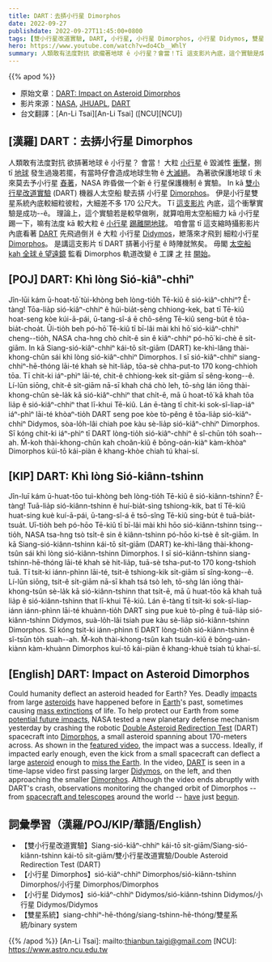 ```yaml
---
title: DART：去挵小行星 Dimorphos
date: 2022-09-27
publishdate: 2022-09-27T11:45:00+0800
tags: [雙小行星改道實驗, DART, 小行星, 小行星 Dimorphos, 小行星 Didymos, 雙星系統]
hero: https://www.youtube.com/watch?v=do4Cb__WhlY
summary: 人類敢有法度對抗 欲攏著地球 ê 小行星？會當！Tī 這支影片內底，這个實驗是成功--ê。
---
```


{{% apod %}}

- 原始文章：[DART: Impact on Asteroid Dimorphos](https://apod.nasa.gov/apod/ap220927.html)
- 影片來源：[NASA](https://www.nasa.gov/), [JHUAPL](https://www.jhuapl.edu/), [DART](https://dart.jhuapl.edu/)
- 台文翻譯：[An-Li Tsai][An-Li Tsai] ([NCU][NCU])

## [漢羅] DART：去挵小行星 Dimorphos
人類敢有法度對抗 欲挵著地球 ê 小行星？
會當！
大粒 [小行星][asteroids] ê 毀滅性 [衝擊][impacts]，捌 tī [地球][Earth] 發生過幾若擺，有當時仔會造成地球生物 ê [大滅絕][mass extinctions]。
為著欲保護地球 tī 未來莫去予小行星 [舂著][potential future impacts]，NASA 昨昏做一个新 ê 行星保護機制 ê 實驗。
In kā [雙小行星改道實驗][Double Asteroid Redirection Test] (DART) 機器人太空船 駛去挵 小行星 [Dimorphos][Dimorphos 1]。
伊是小行星雙星系統內底較細粒彼粒，大細差不多 170 公尺大。
Tī [這支影片][featured video] 內底，這个衝擊實驗是成功--ê。
理論上，這个實驗若是較早做咧，就算咱用太空船細力 kā 小行星踢一下，嘛有法度 kā 較大粒 ê [小行星][asteroid t] [踢離開地球][miss the Earth t]。
咱會當 tī 這支縮時攝影影片內底看著 [DART][DART] 先飛過倒爿 ê 大粒 小行星 [Didymos][Didymos]，紲落來才飛到 細粒小行星 [Dimorphos][Dimorphos 2]。
是講這支影片 tī DART 挵著小行星 ê 時陣就煞矣。
毋閣 [太空船 kah 全球 ê 望遠鏡][spacecraft and telescopes] 監看 Dimorphos 軌道改變 ê 工課 [才][have] 拄 [開始][begun]。

## [POJ] DART: Khì lòng Sió-kiâⁿ-chhiⁿ
Jîn-lūi kám ū-hoat-tō͘ tùi-khòng beh lòng-tio̍h Tē-kiû ê sió-kiâⁿ-chhiⁿ?
Ē-tàng!
Tōa-lia̍p sió-kiâⁿ-chhiⁿ ê húi-bia̍t-sèng chhiong-kek, bat tī Tē-kiû hoat-seng kòe kúi-ā-pái, ū-tang-sî-á ē chō-sêng Tē-kiû seng-bu̍t ê tōa-bia̍t-choa̍t.
Ūi-tio̍h beh pó-hō͘ Tē-kiû tī bī-lâi mài khì hō͘ sió-kiâⁿ-chhiⁿ cheng--tio̍h, NASA cha-hng chò chi̍t-ê sin ê kiâⁿ-chhiⁿ pó-hō͘ ki-chè ê si̍t-giām.
In kā Siang-sió-kiâⁿ-chhiⁿ kái-tō si̍t-giām (DART) ke-khì-lâng thài-khong-chûn sái khì lòng sió-kiâⁿ-chhiⁿ Dimorphos.
I sī sió-kiâⁿ-chhiⁿ siang-chhiⁿ-hē-thóng lāi-té khah sè hit-lia̍p, tōa-sè chha-put-to 170 kong-chhioh tōa.
Tī chit-ki iáⁿ-phìⁿ lāi-té, chit-ê chhiong-kek si̍t-giām sī sêng-kong--ê.
Lí-lūn siōng, chit-ê si̍t-giām nā-sī khah chá chò leh, tō-sǹg lán iōng thài-khong-chûn sè-la̍k kā sió-kiâⁿ-chhiⁿ that chi̍t-ē, mā ū hoat-tō͘ kā khah tōa lia̍p ê sió-kiâⁿ-chhiⁿ that
lī-khui Tē-kiû.
Lán ē-tàng tī chit-ki sok-sî-liap-iáⁿ iáⁿ-phìⁿ lāi-té khòaⁿ-tio̍h DART seng poe kòe tò-pêng ê tōa-lia̍p sió-kiâⁿ-chhiⁿ Didymos, sòa-lo̍h-lâi chiah poe kàu sè-lia̍p sió-kiâⁿ-chhiⁿ Dimorphos.
Sī kóng chit-ki iáⁿ-phìⁿ tī DART lòng-tio̍h sió-kiâⁿ-chhiⁿ ê sî-chūn to̍h soah--ah.
M̄-koh thài-khong-chûn kah choân-kiû ê bōng-oán-kiàⁿ kàm-khòaⁿ Dimorphos kúi-tō kái-piàn ê khang-khòe chiah tú khai-sí.

## [KIP] DART: Khì lòng Sió-kiânn-tshinn
Jîn-luī kám ū-huat-tōo tuì-khòng beh lòng-tio̍h Tē-kiû ê sió-kiânn-tshinn?
Ē-tàng!
Tuā-lia̍p sió-kiânn-tshinn ê huí-bia̍t-sìng tshiong-kik, bat tī Tē-kiû huat-sing kuè kuí-ā-pái, ū-tang-sî-á ē tsō-sîng Tē-kiû sing-bu̍t ê tuā-bia̍t-tsua̍t.
Uī-tio̍h beh pó-hōo Tē-kiû tī bī-lâi mài khì hōo sió-kiânn-tshinn tsing--tio̍h, NASA tsa-hng tsò tsi̍t-ê sin ê kiânn-tshinn pó-hōo ki-tsè ê si̍t-giām.
In kā Siang-sió-kiânn-tshinn kái-tō si̍t-giām (DART) ke-khì-lâng thài-khong-tsûn sái khì lòng sió-kiânn-tshinn Dimorphos.
I sī sió-kiânn-tshinn siang-tshinn-hē-thóng lāi-té khah sè hit-lia̍p, tuā-sè tsha-put-to 170 kong-tshioh tuā.
Tī tsit-ki iánn-phìnn lāi-té, tsit-ê tshiong-kik si̍t-giām sī sîng-kong--ê.
Lí-lūn siōng, tsit-ê si̍t-giām nā-sī khah tsá tsò leh, tō-sǹg lán iōng thài-khong-tsûn sè-la̍k kā sió-kiânn-tshinn that tsi̍t-ē, mā ū huat-tōo kā khah tuā lia̍p ê sió-kiânn-tshinn that
lī-khui Tē-kiû.
Lán ē-tàng tī tsit-ki sok-sî-liap-iánn iánn-phìnn lāi-té khuànn-tio̍h DART sing pue kuè tò-pîng ê tuā-lia̍p sió-kiânn-tshinn Didymos, suà-lo̍h-lâi tsiah pue kàu sè-lia̍p sió-kiânn-tshinn Dimorphos.
Sī kóng tsit-ki iánn-phìnn tī DART lòng-tio̍h sió-kiânn-tshinn ê sî-tsūn to̍h suah--ah.
M̄-koh thài-khong-tsûn kah tsuân-kiû ê bōng-uán-kiànn kàm-khuànn Dimorphos kuí-tō kái-piàn ê khang-khuè tsiah tú khai-sí.

## [English] DART: Impact on Asteroid Dimorphos
Could humanity deflect an asteroid headed for Earth?
Yes.
Deadly [impacts][impacts] from large [asteroids][asteroids] have happened before in [Earth][Earth]'s past, sometimes causing [mass extinctions][mass extinctions] of life.
To help protect our Earth from some [potential future impacts][potential future impacts], NASA tested a new planetary defense mechanism yesterday by crashing the robotic [Double Asteroid Redirection Test][Double Asteroid Redirection Test] (DART) spacecraft into [Dimorphos][Dimorphos 1], a small asteroid spanning about 170-meters across.
As shown in the [featured video][featured video], the impact was a success.
Ideally, if impacted early enough, even the kick from a small spacecraft can deflect a large [asteroid][asteroid e] enough to [miss the Earth][miss the Earth e].
In the video, [DART][DART] is seen in a time-lapse video first passing larger [Didymos][Didymos], on the left, and then approaching the smaller [Dimorphos][Dimorphos 2].
Although the video ends abruptly with DART's crash, observations monitoring the changed orbit of Dimorphos -- from [spacecraft and telescopes][spacecraft and telescopes] around the world -- [have][have] just [begun][begun].

## 詞彙學習（漢羅/POJ/KIP/華語/English）
- 【雙小行星改道實驗】Siang-sió-kiâⁿ-chhiⁿ kái-tō si̍t-giām/Siang-sió-kiânn-tshinn kái-tō si̍t-giām/雙小行星改道實驗/Double Asteroid Redirection Test (DART)
- 【小行星 Dimorphos】sió-kiâⁿ-chhiⁿ Dimorphos/sió-kiânn-tshinn Dimorphos/小行星 Dimorphos/Dimorphos
- 【小行星 Didymos】sió-kiâⁿ-chhiⁿ Didymos/sió-kiânn-tshinn Didymos/小行星 Didymos/Didymos
- 【雙星系統】siang-chhiⁿ-hē-thóng/siang-tshinn-hē-thóng/雙星系統/binary system


{{% /apod %}}
[An-Li Tsai]: mailto:thianbun.taigi@gmail.com
[NCU]: https://www.astro.ncu.edu.tw

[copyright]: https://apod.nasa.gov/apod/fap/lib/about_apod.html#srapply

[impacts]:https://www.planetary.org/notable-asteroid-impacts-in-earths-history
[asteroids]:https://solarsystem.nasa.gov/asteroids-comets-and-meteors/asteroids/in-depth/
[Earth]:https://solarsystem.nasa.gov/planets/earth/overview/
[mass extinctions]:https://astrobiology.nasa.gov/news/timeline-of-a-mass-extinction/
[potential future impacts]:https://cneos.jpl.nasa.gov/about/basics.html
[Double Asteroid Redirection Test]:https://www.nasa.gov/planetarydefense/dart/dart-news
[Dimorphos 1]:https://solarsystem.nasa.gov/asteroids-comets-and-meteors/asteroids/didymos/in-depth/
[featured video]:https://youtu.be/4RA8Tfa6Sck
[asteroid e]:https://apod.nasa.gov/apod/ap210829.html
[asteroid t]:https://apod.tw/daily/20210829/
[miss the Earth e]:https://apod.nasa.gov/apod/ap220809.html
[miss the Earth t]:https://apod.tw/daily/20220809/
[DART]:https://en.wikipedia.org/wiki/Double_Asteroid_Redirection_Test
[Didymos]:https://en.wikipedia.org/wiki/65803_Didymos
[Dimorphos 2]:https://en.wikipedia.org/wiki/Dimorphos
[spacecraft and telescopes]:https://universemagazine.com/en/space-telescopes-will-watch-as-dart-hits-the-target/
[have]:https://youtu.be/fsZo1cxMqck
[begun]:https://lowell.edu/press-release-lowell-discovery-telescope-plays-key-role-in-dart-planetary-defense-test-mission/
